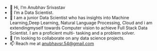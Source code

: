 - 👋 Hi, I’m Anubhav Srivastav
- 👀 I’m a Data Scientist.
- 🌱 I am a junior Data Scientist who has insights into Machine Learning,Deep Learning, Natural Language Processing, Cloud and i am extendingmyself towards Computer vision to           achieve Full Stack Data Scientist. I am a proficient multi- tasking and a problem solver.
- 💞️ I’m looking to collaborate on any data science projects.
- 📫 Reach me at anubhavsr.54@gmail.com 

